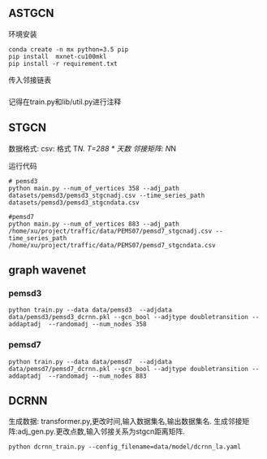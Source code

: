 ## ASTGCN
环境安装
```
conda create -n mx python=3.5 pip
pip install  mxnet-cu100mkl
pip install -r requirement.txt
```
传入邻接链表

###
记得在train.py和lib/util.py进行注释

## STGCN
数据格式:
csv: 格式 T*N. T=288 * 天数
邻接矩阵:
N*N

运行代码
```
# pemsd3
python main.py --num_of_vertices 358 --adj_path datasets/pemsd3/pemsd3_stgcnadj.csv --time_series_path datasets/pemsd3/pemsd3_stgcndata.csv
```
```
#pemsd7
python main.py --num_of_vertices 883 --adj_path /home/xu/project/traffic/data/PEMS07/pemsd7_stgcnadj.csv --time_series_path /home/xu/project/traffic/data/PEMS07/pemsd7_stgcndata.csv
```

## graph wavenet
### pemsd3
```
python train.py --data data/pemsd3  --adjdata data/pemsd3/pemsd3_dcrnn.pkl --gcn_bool --adjtype doubletransition --addaptadj  --randomadj --num_nodes 358
```
### pemsd7
```
python train.py --data data/pemsd7  --adjdata data/pemsd7/pemsd7_dcrnn.pkl --gcn_bool --adjtype doubletransition --addaptadj  --randomadj --num_nodes 883
```
## DCRNN
生成数据: transformer.py,更改时间,输入数据集名,输出数据集名.
生成邻接矩阵:adj_gen.py.更改点数,输入邻接关系为stgcn距离矩阵.
```
python dcrnn_train.py --config_filename=data/model/dcrnn_la.yaml
```
